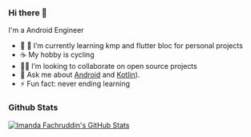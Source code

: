 ### Hi there 👋

I'm a Android Engineer 

- 🔭 🌱 I’m currently learning kmp and flutter bloc for personal projects
- ☕ My hobby is cycling
- 🧑‍💻 I’m looking to collaborate on open source projects
- 💬 Ask me about [Android](https://developer.android.com/) and [Kotlin](https://kotlinlang.org/)).
- ⚡ Fun fact: never ending learning

### Github Stats

[![Imanda Fachruddin's GitHub Stats](https://github-readme-stats.vercel.app/api?username=imandaf&count_private=true&theme=default&show_icons=true)](https://github.com/imandaf)
